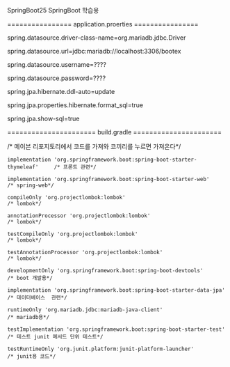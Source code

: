 SpringBoot25
SpringBoot 학습용

================ application.proerties ================

spring.datasource.driver-class-name=org.mariadb.jdbc.Driver

spring.datasource.url=jdbc:mariadb://localhost:3306/bootex

spring.datasource.username=????

spring.datasource.password=????

spring.jpa.hibernate.ddl-auto=update

spring.jpa.properties.hibernate.format_sql=true

spring.jpa.show-sql=true


====================== build.gradle ======================

/* 메이븐 리포지토리에서 코드를 가져와 코끼리를 누르면 가져온다*/

    implementation 'org.springframework.boot:spring-boot-starter-thymeleaf'     /* 프론트 관련*/
    
    implementation 'org.springframework.boot:spring-boot-starter-web'           /* spring-web*/

    compileOnly 'org.projectlombok:lombok'                                      /* lombok*/
    
    annotationProcessor 'org.projectlombok:lombok'                              /* lombok*/
    
    testCompileOnly 'org.projectlombok:lombok'                                  /* lombok*/
    
    testAnnotationProcessor 'org.projectlombok:lombok'                          /* lombok*/

    developmentOnly 'org.springframework.boot:spring-boot-devtools'             /* boot 개발용*/

    implementation 'org.springframework.boot:spring-boot-starter-data-jpa'      /* 데이터베이스  관련*/
    
    runtimeOnly 'org.mariadb.jdbc:mariadb-java-client'                          /* mariadb용*/

    testImplementation 'org.springframework.boot:spring-boot-starter-test'      /* 테스트 junit 메서드 단위 테스트*/
   
    testRuntimeOnly 'org.junit.platform:junit-platform-launcher'                /* junit용 코드*/
